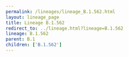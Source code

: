 ```yaml
---
permalink: /lineages/lineage_B.1.562.html
layout: lineage_page
title: Lineage B.1.562
redirect_to: ../lineage.html?lineage=B.1.562
lineage: B.1.562
parent: B.1
children: ['B.1.562']
---
```


